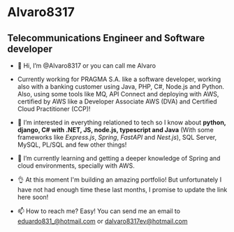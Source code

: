 # Alvaro8317
## Telecommunications Engineer and Software developer

- 👋 Hi, I’m @Alvaro8317 or you can call me Alvaro

- Currently working for PRAGMA S.A. like a software developer, working also with a banking customer using Java, PHP, C#, Node.js and Python. Also, using some tools like MQ, API Connect and deploying with AWS, certified by AWS like a Developer Associate AWS (DVA) and Certified Cloud Practitioner (CCP)!

- 👀 I’m interested in everything relationed to tech so I know about **python, django, C# with .NET, JS, node.js, typescript and Java** (With some frameworks like *Express.js*, *Spring*, *FastAPI* and *Nest.js*), SQL Server, MySQL, PL/SQL and few other things!

- 🌱 I’m currently learning and getting a deeper knowledge of Spring and cloud environments, specially with AWS.

- 👌 At this moment I'm building an amazing portfolio! But unfortunately I have not had enough time these last months, I promise to update the link here soon!

- 📫 How to reach me? Easy! You can send me an email to eduardo831_@hotmail.com or dalvaro8317ev@hotmail.com

<!---
Alvaro8317/Alvaro8317 is a ✨ special ✨ repository because its `README.md` (this file) appears on your GitHub profile.
You can click the Preview link to take a look at your changes.
--->
